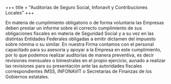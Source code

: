 +++
title = "Auditorias de Seguro Social, Infonavit y Contribuciones Locales"
+++

En materia de cumplimiento obligatorio o de forma voluntaria las Empresas
deben prestar un informe sobre el correcto cumplimiento de sus obligaciones
fiscales en materia de Seguridad Social y a su vez en las distintas Entidades
Federales obligadas a emitir dictamen del impuesto sobre nómina o su similar.
En nuestra Firma contamos con el personal capacitado para su asesoría y
apoyar a la Empresa en este cumplimiento, por lo que podemos realizar
auditorías de manera preventiva, es decir revisiones mensuales o bimestrales
en el propio ejercicio, aunado a realizar las revisiones para su presentación
ante las autoridades fiscales correspondientes IMSS, INFONAVIT o Secretarias
de Finanzas de los Gobiernos estatales.